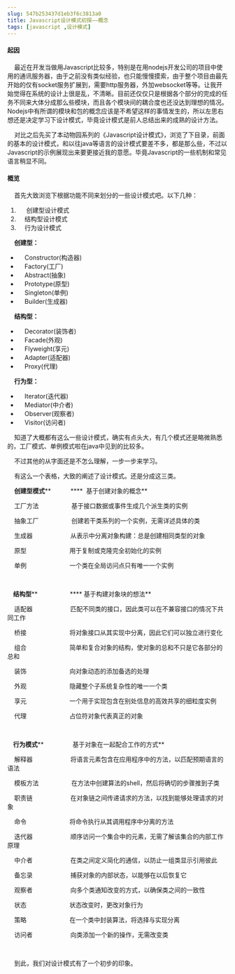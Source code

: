 ```yaml
---
slug: 547b253437d1eb3f6c3813a0
title: Javascript设计模式初探——概念
tags: [javascript ,设计模式]
---
```


#### 起因 

&nbsp; &nbsp; 最近在开发当做用Javascript比较多，特别是在用nodejs开发公司的项目中使用的通讯服务器，由于之前没有类似经验，也只能慢慢摸索，由于整个项目由最先开始的仅有socket服务扩展到，需要http服务器，外加websocket等等。让我开始觉得在系统的设计上很是乱，不清晰。目前还仅仅只是根据各个部分的完成的任务不同来大体分成那么些模块，而且各个模块间的耦合度也还没达到理想的情况。Nodejs中有所谓的模块和包的概念应该是不希望这样的事情发生的，所以左思右想还是决定学习下设计模式，毕竟设计模式是前人总结出来的成熟的设计方法。 

&nbsp; &nbsp; 对比之后先买了本动物园系列的《Javascript设计模式》，浏览了下目录，前面的基本的设计模式，和以往java等语言的设计模式要差不多，都是那么些，不过以Javascript的示例展现出来要更接近我的意愿。毕竟Javascript的一些机制和常见语言稍显不同。 

#### 概览 

&nbsp; &nbsp; 首先大致浏览下根据功能不同来划分的一些设计模式吧。以下几种： 

1. &nbsp; &nbsp;&nbsp; 创建型设计模式
1. &nbsp; &nbsp; 结构型设计模式
1. &nbsp; &nbsp; 行为设计模式

&nbsp; &nbsp; **创建型：**

* &nbsp; &nbsp; Constructor(构造器)
* &nbsp; &nbsp; Factory(工厂)
* &nbsp; &nbsp; Abstract(抽象)
* &nbsp; &nbsp; Prototype(原型)
* &nbsp; &nbsp; Singleton(单例)
* &nbsp; &nbsp; Builder(生成器)

&nbsp; &nbsp; **结构型：**

* &nbsp; &nbsp; Decorator(装饰者)
* &nbsp; &nbsp; Facade(外观)
* &nbsp; &nbsp; Flyweight(享元)
* &nbsp; &nbsp; Adapter(适配器) &nbsp; &nbsp;&nbsp;
* &nbsp; &nbsp; Proxy(代理)

&nbsp; &nbsp; **行为型：**

* &nbsp; &nbsp; Iterator(迭代器)
* &nbsp; &nbsp; Mediator(中介者)
* &nbsp; &nbsp; Observer(观察者) &nbsp;&nbsp;
* &nbsp; &nbsp; Visitor(访问者)

&nbsp; &nbsp; 知道了大概都有这么一些设计模式，确实有点头大，有几个模式还是略微熟悉的，工厂模式、单例模式啦在java中见到的比较多。 

&nbsp; &nbsp; 不过其他的从字面还是不怎么理解，一步一步来学习。 

&nbsp; &nbsp; 有这么一个表格，大致的阐述了设计模式。还是分成这三类。 

&nbsp; &nbsp; **创建型模式****&nbsp;&nbsp;&nbsp;&nbsp;****&nbsp;&nbsp;&nbsp;&nbsp;****&nbsp;&nbsp;&nbsp;&nbsp;****&nbsp; 基于创建对象的概念**

&nbsp; &nbsp; 工厂方法&nbsp;&nbsp;&nbsp;&nbsp;&nbsp;&nbsp;&nbsp;&nbsp;&nbsp;&nbsp;&nbsp;&nbsp;&nbsp;&nbsp;&nbsp;&nbsp;&nbsp; &nbsp;基于接口数据或事件生成几个派生类的实例 

&nbsp; &nbsp; 抽象工厂&nbsp;&nbsp;&nbsp;&nbsp;&nbsp;&nbsp;&nbsp;&nbsp;&nbsp;&nbsp;&nbsp;&nbsp;&nbsp;&nbsp;&nbsp;&nbsp;&nbsp; &nbsp;创建若干类系列的一个实例，无需详述具体的类 

&nbsp; &nbsp; 生成器&nbsp;&nbsp;&nbsp;&nbsp;&nbsp;&nbsp;&nbsp;&nbsp;&nbsp;&nbsp;&nbsp;&nbsp;&nbsp;&nbsp;&nbsp;&nbsp;&nbsp; &nbsp; &nbsp; 从表示中分离对象构建：总是创建相同类型的对象 

&nbsp; &nbsp; 原型&nbsp;&nbsp;&nbsp;&nbsp;&nbsp;&nbsp;&nbsp;&nbsp;&nbsp;&nbsp;&nbsp;&nbsp;&nbsp;&nbsp;&nbsp;&nbsp;&nbsp;&nbsp;&nbsp;&nbsp;&nbsp; &nbsp; &nbsp;用于复制或克隆完全初始化的实例 

&nbsp; &nbsp; 单例&nbsp;&nbsp;&nbsp;&nbsp;&nbsp;&nbsp;&nbsp;&nbsp;&nbsp;&nbsp;&nbsp;&nbsp;&nbsp;&nbsp;&nbsp;&nbsp;&nbsp;&nbsp;&nbsp;&nbsp;&nbsp; &nbsp; &nbsp;一个类在全局访问点只有唯一一个实例 

&nbsp; &nbsp;&nbsp; 

**&nbsp; &nbsp; 结构型****&nbsp;&nbsp;&nbsp;&nbsp;****&nbsp;&nbsp;&nbsp;&nbsp;****&nbsp;&nbsp;&nbsp;&nbsp;****&nbsp;&nbsp;&nbsp;&nbsp;****&nbsp;&nbsp;&nbsp;&nbsp;****&nbsp;基于构建对象块的想法**

&nbsp; &nbsp; 适配器&nbsp;&nbsp;&nbsp;&nbsp;&nbsp;&nbsp;&nbsp;&nbsp;&nbsp;&nbsp;&nbsp;&nbsp;&nbsp;&nbsp;&nbsp;&nbsp;&nbsp;&nbsp;&nbsp;&nbsp;&nbsp; 匹配不同类的接口，因此类可以在不兼容接口的情况下共同工作 

&nbsp; &nbsp; 桥接&nbsp;&nbsp;&nbsp;&nbsp;&nbsp;&nbsp;&nbsp;&nbsp;&nbsp;&nbsp;&nbsp;&nbsp;&nbsp;&nbsp;&nbsp;&nbsp;&nbsp;&nbsp;&nbsp;&nbsp;&nbsp; &nbsp; &nbsp;将对象接口从其实现中分离，因此它们可以独立进行变化 

&nbsp; &nbsp; 组合&nbsp;&nbsp;&nbsp;&nbsp;&nbsp;&nbsp;&nbsp;&nbsp;&nbsp;&nbsp;&nbsp;&nbsp;&nbsp;&nbsp;&nbsp;&nbsp;&nbsp;&nbsp;&nbsp;&nbsp;&nbsp; &nbsp; &nbsp;简单和复合对象的结构，使对象的总和不只是它各部分的总和 

&nbsp; &nbsp; 装饰&nbsp;&nbsp;&nbsp;&nbsp;&nbsp;&nbsp;&nbsp;&nbsp;&nbsp;&nbsp;&nbsp;&nbsp;&nbsp;&nbsp;&nbsp;&nbsp;&nbsp;&nbsp;&nbsp;&nbsp;&nbsp; &nbsp; &nbsp;向对象动态的添加备选的处理 

&nbsp; &nbsp; 外观&nbsp;&nbsp;&nbsp;&nbsp;&nbsp;&nbsp;&nbsp;&nbsp;&nbsp;&nbsp;&nbsp;&nbsp;&nbsp;&nbsp;&nbsp;&nbsp;&nbsp;&nbsp;&nbsp;&nbsp;&nbsp; &nbsp; &nbsp;隐藏整个子系统复杂性的唯一一个类 

&nbsp; &nbsp; 享元&nbsp;&nbsp;&nbsp;&nbsp;&nbsp;&nbsp;&nbsp;&nbsp;&nbsp;&nbsp;&nbsp;&nbsp;&nbsp;&nbsp;&nbsp;&nbsp;&nbsp;&nbsp;&nbsp;&nbsp;&nbsp; &nbsp; &nbsp;一个用于实现包含在别处信息的高效共享的细粒度实例 

&nbsp; &nbsp; 代理&nbsp;&nbsp;&nbsp;&nbsp;&nbsp;&nbsp;&nbsp;&nbsp;&nbsp;&nbsp;&nbsp;&nbsp;&nbsp;&nbsp;&nbsp;&nbsp;&nbsp;&nbsp;&nbsp;&nbsp;&nbsp; &nbsp; &nbsp;占位符对象代表真正的对象 

&nbsp;&nbsp;&nbsp;&nbsp; 

**&nbsp; &nbsp; 行为模式****&nbsp;&nbsp;&nbsp;&nbsp;****&nbsp;&nbsp;&nbsp;&nbsp;****&nbsp;&nbsp;&nbsp;&nbsp;****&nbsp;&nbsp;&nbsp;&nbsp;****&nbsp; 基于对象在一起配合工作的方式**

&nbsp; &nbsp; 解释器&nbsp;&nbsp;&nbsp;&nbsp;&nbsp;&nbsp;&nbsp;&nbsp;&nbsp;&nbsp;&nbsp;&nbsp;&nbsp;&nbsp;&nbsp;&nbsp;&nbsp; &nbsp; &nbsp; 将语言元素包含在应用程序中的方法，以匹配预期语言的语法 

&nbsp; &nbsp; 模板方法&nbsp;&nbsp;&nbsp;&nbsp;&nbsp;&nbsp;&nbsp;&nbsp;&nbsp;&nbsp;&nbsp;&nbsp;&nbsp;&nbsp;&nbsp;&nbsp;&nbsp; &nbsp;在方法中创建算法的shell，然后将确切的步骤推到子类 

&nbsp; &nbsp; 职责链&nbsp;&nbsp;&nbsp;&nbsp;&nbsp;&nbsp;&nbsp;&nbsp;&nbsp;&nbsp;&nbsp;&nbsp;&nbsp;&nbsp;&nbsp;&nbsp;&nbsp; &nbsp; &nbsp; 在对象链之间传递请求的方法，以找到能够处理请求的对象 

&nbsp; &nbsp; 命令&nbsp;&nbsp;&nbsp;&nbsp;&nbsp;&nbsp;&nbsp;&nbsp;&nbsp;&nbsp;&nbsp;&nbsp;&nbsp;&nbsp;&nbsp;&nbsp;&nbsp;&nbsp;&nbsp;&nbsp;&nbsp; &nbsp; &nbsp;将命令执行从其调用程序中分离的方法 

&nbsp; &nbsp; 迭代器&nbsp;&nbsp;&nbsp;&nbsp;&nbsp;&nbsp;&nbsp;&nbsp;&nbsp;&nbsp;&nbsp;&nbsp;&nbsp;&nbsp;&nbsp;&nbsp;&nbsp; &nbsp; &nbsp; 顺序访问一个集合中的元素，无需了解该集合的内部工作原理 

&nbsp; &nbsp; 中介者&nbsp;&nbsp;&nbsp;&nbsp;&nbsp;&nbsp;&nbsp;&nbsp;&nbsp;&nbsp;&nbsp;&nbsp;&nbsp;&nbsp;&nbsp;&nbsp;&nbsp; &nbsp; &nbsp; 在类之间定义简化的通信，以防止一组类显示引用彼此 

&nbsp; &nbsp; 备忘录&nbsp;&nbsp;&nbsp;&nbsp;&nbsp;&nbsp;&nbsp;&nbsp;&nbsp;&nbsp;&nbsp;&nbsp;&nbsp;&nbsp;&nbsp;&nbsp;&nbsp; &nbsp; &nbsp; 捕获对象的内部状态，以能够在以后恢复它 

&nbsp; &nbsp; 观察者&nbsp;&nbsp;&nbsp;&nbsp;&nbsp;&nbsp;&nbsp;&nbsp;&nbsp;&nbsp;&nbsp;&nbsp;&nbsp;&nbsp;&nbsp;&nbsp;&nbsp;&nbsp;&nbsp;&nbsp;&nbsp; 向多个类通知改变的方式，以确保类之间的一致性 

&nbsp; &nbsp; 状态&nbsp;&nbsp;&nbsp;&nbsp;&nbsp;&nbsp;&nbsp;&nbsp;&nbsp;&nbsp;&nbsp;&nbsp;&nbsp;&nbsp;&nbsp;&nbsp;&nbsp;&nbsp;&nbsp;&nbsp;&nbsp; &nbsp; &nbsp;状态改变时，更改对象行为 

&nbsp; &nbsp; 策略&nbsp;&nbsp;&nbsp;&nbsp;&nbsp;&nbsp;&nbsp;&nbsp;&nbsp;&nbsp;&nbsp;&nbsp;&nbsp;&nbsp;&nbsp;&nbsp;&nbsp;&nbsp;&nbsp;&nbsp;&nbsp; &nbsp; &nbsp;在一个类中封装算法，将选择与实现分离 

&nbsp; &nbsp; 访问者&nbsp;&nbsp;&nbsp;&nbsp;&nbsp;&nbsp;&nbsp;&nbsp;&nbsp;&nbsp;&nbsp;&nbsp;&nbsp;&nbsp;&nbsp;&nbsp;&nbsp;&nbsp;&nbsp;&nbsp;&nbsp; 向类添加一个新的操作，无需改变类 

&nbsp;&nbsp;&nbsp;&nbsp; 

&nbsp;&nbsp;&nbsp;&nbsp;到此，我们对设计模式有了一个初步的印象。 


